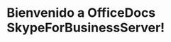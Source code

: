 # <a name="welcome-to-officedocs-skypeforbusinessserver"></a>Bienvenido a OfficeDocs SkypeForBusinessServer!